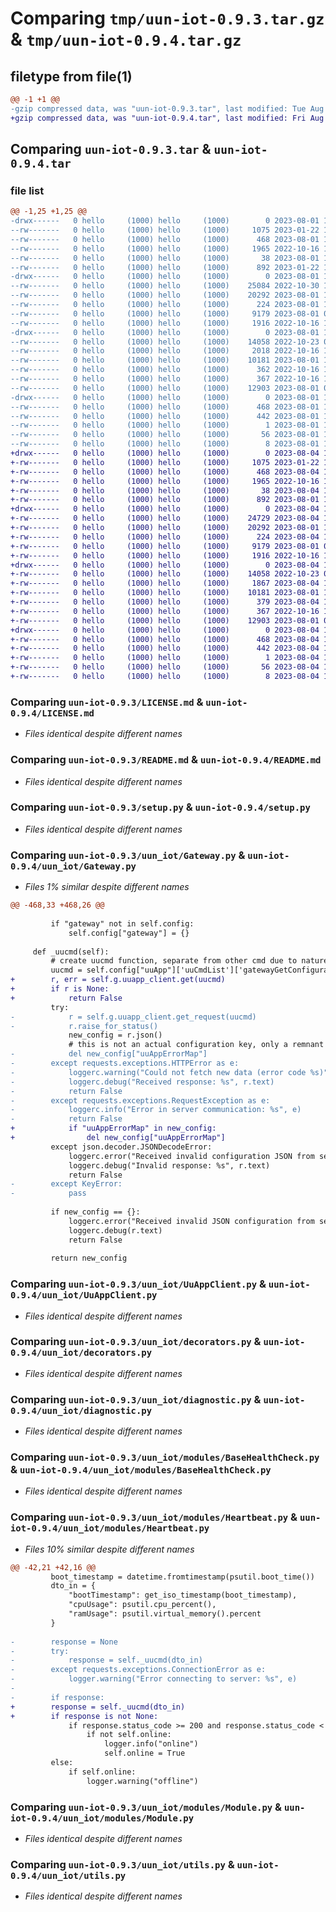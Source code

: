 # Comparing `tmp/uun-iot-0.9.3.tar.gz` & `tmp/uun-iot-0.9.4.tar.gz`

## filetype from file(1)

```diff
@@ -1 +1 @@
-gzip compressed data, was "uun-iot-0.9.3.tar", last modified: Tue Aug  1 14:30:03 2023, max compression
+gzip compressed data, was "uun-iot-0.9.4.tar", last modified: Fri Aug  4 16:01:17 2023, max compression
```

## Comparing `uun-iot-0.9.3.tar` & `uun-iot-0.9.4.tar`

### file list

```diff
@@ -1,25 +1,25 @@
-drwx------   0 hello     (1000) hello     (1000)        0 2023-08-01 14:30:03.936435 uun-iot-0.9.3/
--rw-------   0 hello     (1000) hello     (1000)     1075 2023-01-22 14:43:51.000000 uun-iot-0.9.3/LICENSE.md
--rw-------   0 hello     (1000) hello     (1000)      468 2023-08-01 14:30:03.936435 uun-iot-0.9.3/PKG-INFO
--rw-------   0 hello     (1000) hello     (1000)     1965 2022-10-16 10:02:57.000000 uun-iot-0.9.3/README.md
--rw-------   0 hello     (1000) hello     (1000)       38 2023-08-01 14:30:03.936435 uun-iot-0.9.3/setup.cfg
--rw-------   0 hello     (1000) hello     (1000)      892 2023-01-22 14:43:43.000000 uun-iot-0.9.3/setup.py
-drwx------   0 hello     (1000) hello     (1000)        0 2023-08-01 14:30:03.936435 uun-iot-0.9.3/uun_iot/
--rw-------   0 hello     (1000) hello     (1000)    25084 2022-10-30 12:40:32.000000 uun-iot-0.9.3/uun_iot/Gateway.py
--rw-------   0 hello     (1000) hello     (1000)    20292 2023-08-01 11:59:34.000000 uun-iot-0.9.3/uun_iot/UuAppClient.py
--rw-------   0 hello     (1000) hello     (1000)      224 2023-08-01 14:27:58.000000 uun-iot-0.9.3/uun_iot/__init__.py
--rw-------   0 hello     (1000) hello     (1000)     9179 2023-08-01 07:17:17.000000 uun-iot-0.9.3/uun_iot/decorators.py
--rw-------   0 hello     (1000) hello     (1000)     1916 2022-10-16 10:02:57.000000 uun-iot-0.9.3/uun_iot/diagnostic.py
-drwx------   0 hello     (1000) hello     (1000)        0 2023-08-01 14:30:03.936435 uun-iot-0.9.3/uun_iot/modules/
--rw-------   0 hello     (1000) hello     (1000)    14058 2022-10-23 08:04:43.000000 uun-iot-0.9.3/uun_iot/modules/BaseHealthCheck.py
--rw-------   0 hello     (1000) hello     (1000)     2018 2022-10-16 10:02:57.000000 uun-iot-0.9.3/uun_iot/modules/Heartbeat.py
--rw-------   0 hello     (1000) hello     (1000)    10181 2023-08-01 14:03:32.000000 uun-iot-0.9.3/uun_iot/modules/Module.py
--rw-------   0 hello     (1000) hello     (1000)      362 2022-10-16 10:02:57.000000 uun-iot-0.9.3/uun_iot/modules/__init__.py
--rw-------   0 hello     (1000) hello     (1000)      367 2022-10-16 10:02:57.000000 uun-iot-0.9.3/uun_iot/typing.py
--rw-------   0 hello     (1000) hello     (1000)    12903 2023-08-01 09:53:25.000000 uun-iot-0.9.3/uun_iot/utils.py
-drwx------   0 hello     (1000) hello     (1000)        0 2023-08-01 14:30:03.936435 uun-iot-0.9.3/uun_iot.egg-info/
--rw-------   0 hello     (1000) hello     (1000)      468 2023-08-01 14:30:03.000000 uun-iot-0.9.3/uun_iot.egg-info/PKG-INFO
--rw-------   0 hello     (1000) hello     (1000)      442 2023-08-01 14:30:03.000000 uun-iot-0.9.3/uun_iot.egg-info/SOURCES.txt
--rw-------   0 hello     (1000) hello     (1000)        1 2023-08-01 14:30:03.000000 uun-iot-0.9.3/uun_iot.egg-info/dependency_links.txt
--rw-------   0 hello     (1000) hello     (1000)       56 2023-08-01 14:30:03.000000 uun-iot-0.9.3/uun_iot.egg-info/requires.txt
--rw-------   0 hello     (1000) hello     (1000)        8 2023-08-01 14:30:03.000000 uun-iot-0.9.3/uun_iot.egg-info/top_level.txt
+drwx------   0 hello     (1000) hello     (1000)        0 2023-08-04 16:01:17.629051 uun-iot-0.9.4/
+-rw-------   0 hello     (1000) hello     (1000)     1075 2023-01-22 14:43:51.000000 uun-iot-0.9.4/LICENSE.md
+-rw-------   0 hello     (1000) hello     (1000)      468 2023-08-04 16:01:17.629051 uun-iot-0.9.4/PKG-INFO
+-rw-------   0 hello     (1000) hello     (1000)     1965 2022-10-16 10:02:57.000000 uun-iot-0.9.4/README.md
+-rw-------   0 hello     (1000) hello     (1000)       38 2023-08-04 16:01:17.629051 uun-iot-0.9.4/setup.cfg
+-rw-------   0 hello     (1000) hello     (1000)      892 2023-08-01 14:49:12.000000 uun-iot-0.9.4/setup.py
+drwx------   0 hello     (1000) hello     (1000)        0 2023-08-04 16:01:17.629051 uun-iot-0.9.4/uun_iot/
+-rw-------   0 hello     (1000) hello     (1000)    24729 2023-08-04 15:59:39.000000 uun-iot-0.9.4/uun_iot/Gateway.py
+-rw-------   0 hello     (1000) hello     (1000)    20292 2023-08-01 11:59:34.000000 uun-iot-0.9.4/uun_iot/UuAppClient.py
+-rw-------   0 hello     (1000) hello     (1000)      224 2023-08-04 16:00:13.000000 uun-iot-0.9.4/uun_iot/__init__.py
+-rw-------   0 hello     (1000) hello     (1000)     9179 2023-08-01 07:17:17.000000 uun-iot-0.9.4/uun_iot/decorators.py
+-rw-------   0 hello     (1000) hello     (1000)     1916 2022-10-16 10:02:57.000000 uun-iot-0.9.4/uun_iot/diagnostic.py
+drwx------   0 hello     (1000) hello     (1000)        0 2023-08-04 16:01:17.629051 uun-iot-0.9.4/uun_iot/modules/
+-rw-------   0 hello     (1000) hello     (1000)    14058 2022-10-23 08:04:43.000000 uun-iot-0.9.4/uun_iot/modules/BaseHealthCheck.py
+-rw-------   0 hello     (1000) hello     (1000)     1867 2023-08-04 15:55:38.000000 uun-iot-0.9.4/uun_iot/modules/Heartbeat.py
+-rw-------   0 hello     (1000) hello     (1000)    10181 2023-08-01 14:03:32.000000 uun-iot-0.9.4/uun_iot/modules/Module.py
+-rw-------   0 hello     (1000) hello     (1000)      379 2023-08-04 15:54:26.000000 uun-iot-0.9.4/uun_iot/modules/__init__.py
+-rw-------   0 hello     (1000) hello     (1000)      367 2022-10-16 10:02:57.000000 uun-iot-0.9.4/uun_iot/typing.py
+-rw-------   0 hello     (1000) hello     (1000)    12903 2023-08-01 09:53:25.000000 uun-iot-0.9.4/uun_iot/utils.py
+drwx------   0 hello     (1000) hello     (1000)        0 2023-08-04 16:01:17.629051 uun-iot-0.9.4/uun_iot.egg-info/
+-rw-------   0 hello     (1000) hello     (1000)      468 2023-08-04 16:01:17.000000 uun-iot-0.9.4/uun_iot.egg-info/PKG-INFO
+-rw-------   0 hello     (1000) hello     (1000)      442 2023-08-04 16:01:17.000000 uun-iot-0.9.4/uun_iot.egg-info/SOURCES.txt
+-rw-------   0 hello     (1000) hello     (1000)        1 2023-08-04 16:01:17.000000 uun-iot-0.9.4/uun_iot.egg-info/dependency_links.txt
+-rw-------   0 hello     (1000) hello     (1000)       56 2023-08-04 16:01:17.000000 uun-iot-0.9.4/uun_iot.egg-info/requires.txt
+-rw-------   0 hello     (1000) hello     (1000)        8 2023-08-04 16:01:17.000000 uun-iot-0.9.4/uun_iot.egg-info/top_level.txt
```

### Comparing `uun-iot-0.9.3/LICENSE.md` & `uun-iot-0.9.4/LICENSE.md`

 * *Files identical despite different names*

### Comparing `uun-iot-0.9.3/README.md` & `uun-iot-0.9.4/README.md`

 * *Files identical despite different names*

### Comparing `uun-iot-0.9.3/setup.py` & `uun-iot-0.9.4/setup.py`

 * *Files identical despite different names*

### Comparing `uun-iot-0.9.3/uun_iot/Gateway.py` & `uun-iot-0.9.4/uun_iot/Gateway.py`

 * *Files 1% similar despite different names*

```diff
@@ -468,33 +468,26 @@
 
         if "gateway" not in self.config:
             self.config["gateway"] = {}
 
     def _uucmd(self):
         # create uucmd function, separate from other cmd due to nature of Config
         uucmd = self.config["uuApp"]['uuCmdList']['gatewayGetConfiguration']
+        r, err = self.g.uuapp_client.get(uucmd)
+        if r is None:
+            return False
         try:
-            r = self.g.uuapp_client.get_request(uucmd)
-            r.raise_for_status()
             new_config = r.json()
             # this is not an actual configuration key, only a remnant of server communication
-            del new_config["uuAppErrorMap"]
-        except requests.exceptions.HTTPError as e:
-            loggerc.warning("Could not fetch new data (error code %s)", r.status_code)
-            loggerc.debug("Received response: %s", r.text)
-            return False
-        except requests.exceptions.RequestException as e:
-            loggerc.info("Error in server communication: %s", e)
-            return False
+            if "uuAppErrorMap" in new_config:
+                del new_config["uuAppErrorMap"]
         except json.decoder.JSONDecodeError:
             loggerc.error("Received invalid configuration JSON from server")
             loggerc.debug("Invalid response: %s", r.text)
             return False
-        except KeyError:
-            pass
 
         if new_config == {}:
             loggerc.error("Received invalid JSON configuration from server")
             loggerc.debug(r.text)
             return False
 
         return new_config
```

### Comparing `uun-iot-0.9.3/uun_iot/UuAppClient.py` & `uun-iot-0.9.4/uun_iot/UuAppClient.py`

 * *Files identical despite different names*

### Comparing `uun-iot-0.9.3/uun_iot/decorators.py` & `uun-iot-0.9.4/uun_iot/decorators.py`

 * *Files identical despite different names*

### Comparing `uun-iot-0.9.3/uun_iot/diagnostic.py` & `uun-iot-0.9.4/uun_iot/diagnostic.py`

 * *Files identical despite different names*

### Comparing `uun-iot-0.9.3/uun_iot/modules/BaseHealthCheck.py` & `uun-iot-0.9.4/uun_iot/modules/BaseHealthCheck.py`

 * *Files identical despite different names*

### Comparing `uun-iot-0.9.3/uun_iot/modules/Heartbeat.py` & `uun-iot-0.9.4/uun_iot/modules/Heartbeat.py`

 * *Files 10% similar despite different names*

```diff
@@ -42,21 +42,16 @@
         boot_timestamp = datetime.fromtimestamp(psutil.boot_time())
         dto_in = {
             "bootTimestamp": get_iso_timestamp(boot_timestamp),
             "cpuUsage": psutil.cpu_percent(),
             "ramUsage": psutil.virtual_memory().percent
         }
 
-        response = None
-        try:
-            response = self._uucmd(dto_in)
-        except requests.exceptions.ConnectionError as e:
-            logger.warning("Error connecting to server: %s", e)
-
-        if response:
+        response = self._uucmd(dto_in)
+        if response is not None:
             if response.status_code >= 200 and response.status_code < 300:
                 if not self.online:
                     logger.info("online")
                     self.online = True
         else:
             if self.online:
                 logger.warning("offline")
```

### Comparing `uun-iot-0.9.3/uun_iot/modules/Module.py` & `uun-iot-0.9.4/uun_iot/modules/Module.py`

 * *Files identical despite different names*

### Comparing `uun-iot-0.9.3/uun_iot/utils.py` & `uun-iot-0.9.4/uun_iot/utils.py`

 * *Files identical despite different names*

